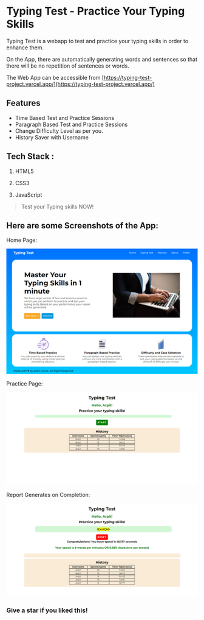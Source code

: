 #  Typing Test - Practice Your Typing Skills

Typing Test is a webapp to test and practice your typing skills in order to enhance them. 

On the App, there are automatically generating words and sentences so that there will be no repetition of sentences or words.

The Web App can be accessible from [https://typing-test-project.vercel.app/](https://typing-test-project.vercel.app/)

## Features 
<ul>
    <li>Time Based Test and Practice Sessions</li>
    <li>Paragraph Based Test and Practice Sessions</li>
    <li>Change Difficulty Level as per you.</li>
    <li>History Saver with Username</li>
</ul>

## Tech Stack : 

1. HTML5

2. CSS3

3. JavaScript

> Test your Typing skills NOW!

## Here are some Screenshots of the App: 

Home Page:

<img src="./assets/Homepage.png">

Practice Page:

<img src="./assets/practice.png">

Report Generates on Completion:

<img src="./assets/Report.png">

### Give a star if you liked this!
